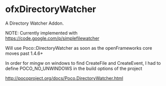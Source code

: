 ofxDirectoryWatcher
===================

A Directory Watcher Addon.

NOTE: Currently implemented with https://code.google.com/p/simplefilewatcher

Will use Poco::DirectoryWatcher as soon as the openFrameworks core moves past 1.4.6+

In order for mingw on windows to find CreateFile and CreateEvent, I had to define POCO_NO_UNWINDOWS in the build options of the project

http://pocoproject.org/docs/Poco.DirectoryWatcher.html
